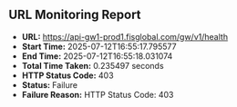 ## URL Monitoring Report

- **URL:** https://api-gw1-prod1.fisglobal.com/gw/v1/health
- **Start Time:** 2025-07-12T16:55:17.795577
- **End Time:** 2025-07-12T16:55:18.031074
- **Total Time Taken:** 0.235497 seconds
- **HTTP Status Code:** 403
- **Status:** Failure
- **Failure Reason:** HTTP Status Code: 403
